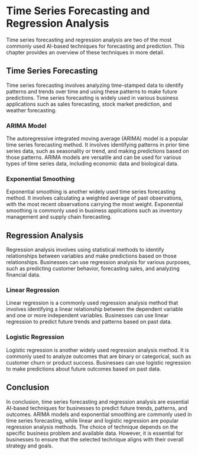 Time Series Forecasting and Regression Analysis
==============================================================================================================

Time series forecasting and regression analysis are two of the most commonly used AI-based techniques for forecasting and prediction. This chapter provides an overview of these techniques in more detail.

Time Series Forecasting
-----------------------

Time series forecasting involves analyzing time-stamped data to identify patterns and trends over time and using these patterns to make future predictions. Time series forecasting is widely used in various business applications such as sales forecasting, stock market prediction, and weather forecasting.

### ARIMA Model

The autoregressive integrated moving average (ARIMA) model is a popular time series forecasting method. It involves identifying patterns in prior time series data, such as seasonality or trend, and making predictions based on those patterns. ARIMA models are versatile and can be used for various types of time series data, including economic data and biological data.

### Exponential Smoothing

Exponential smoothing is another widely used time series forecasting method. It involves calculating a weighted average of past observations, with the most recent observations carrying the most weight. Exponential smoothing is commonly used in business applications such as inventory management and supply chain forecasting.

Regression Analysis
-------------------

Regression analysis involves using statistical methods to identify relationships between variables and make predictions based on those relationships. Businesses can use regression analysis for various purposes, such as predicting customer behavior, forecasting sales, and analyzing financial data.

### Linear Regression

Linear regression is a commonly used regression analysis method that involves identifying a linear relationship between the dependent variable and one or more independent variables. Businesses can use linear regression to predict future trends and patterns based on past data.

### Logistic Regression

Logistic regression is another widely used regression analysis method. It is commonly used to analyze outcomes that are binary or categorical, such as customer churn or product success. Businesses can use logistic regression to make predictions about future outcomes based on past data.

Conclusion
----------

In conclusion, time series forecasting and regression analysis are essential AI-based techniques for businesses to predict future trends, patterns, and outcomes. ARIMA models and exponential smoothing are commonly used in time series forecasting, while linear and logistic regression are popular regression analysis methods. The choice of technique depends on the specific business problem and available data. However, it is essential for businesses to ensure that the selected technique aligns with their overall strategy and goals.
